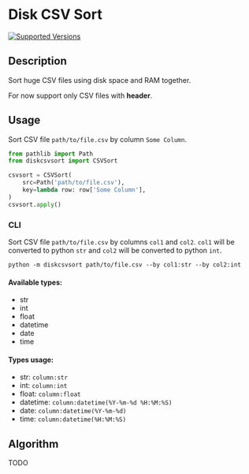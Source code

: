 # Disk CSV Sort

[![Supported Versions](https://img.shields.io/badge/python-3.10%2B-blue)](https://shields.io/)

## Description

Sort huge CSV files using disk space and RAM together.

For now support only CSV files with **header**.

## Usage

Sort CSV file `path/to/file.csv` by column `Some Column`.

```python
from pathlib import Path
from diskcsvsort import CSVSort

csvsort = CSVSort(
    src=Path('path/to/file.csv'),
    key=lambda row: row['Some Column'],
)
csvsort.apply()

```

### CLI
Sort CSV file `path/to/file.csv` by columns `col1` and `col2`.
`col1` will be converted to python `str` and `col2` will be converted to python `int`.

    python -m diskcsvsort path/to/file.csv --by col1:str --by col2:int

#### Available types:
 - str
 - int
 - float
 - datetime
 - date
 - time

#### Types usage:
- str: `column:str` 
- int: `column:int` 
- float: `column:float` 
- datetime: `column:datetime(%Y-%m-%d %H:%M:%S)`
- date: `column:datetime(%Y-%m-%d)`
- time: `column:datetime(%H:%M:%S)`


## Algorithm
TODO

